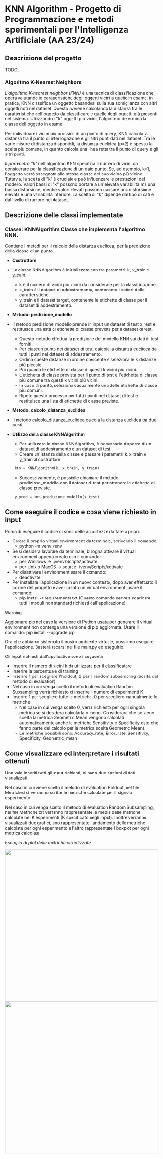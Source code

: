 # KNN Algorithm - Progetto di Programmazione e metodi sperimentali per l'Intelligenza Artificiale (AA 23/24)

## Descrizione del progetto
TODO...

###  Algoritmo K-Nearest Neighbors 
*L'algoritmo K-nearest neighbor (KNN)* è una tecnica di classificazione che opera valutando le caratteristiche degli oggetti vicini a quello in esame. In pratica, KNN classifica un oggetto basandosi sulla sua somiglianza con altri oggetti noti nel dataset. Questo avviene calcolando la distanza tra le caratteristiche dell'oggetto da classificare e quelle degli oggetti già presenti nel sistema. Utilizzando i "k" oggetti più vicini, l'algoritmo determina la classe dell'oggetto in esame.

Per individuare i vicini più prossimi di un punto di query, KNN calcola la distanza tra il punto di interrogazione e gli altri punti dati nel dataset. Tra le varie misure di distanza disponibili, la distanza euclidea (p=2) è spesso la scelta più comune, in quanto calcola una linea retta tra il punto di query e gli altri punti.

*Il parametro "k"* nell'algoritmo KNN specifica il numero di vicini da considerare per la classificazione di un dato punto. Se, ad esempio, k=1, l'oggetto verrà assegnato alla stessa classe del suo vicino più vicino. Tuttavia, la scelta di "k" è cruciale e può influenzare le prestazioni del modello. Valori bassi di "k" possono portare a un'elevata variabilità ma una bassa distorsione, mentre valori elevati possono causare una distorsione elevata e una variabilità inferiore. La scelta di "k" dipende dal tipo di dati e dal livello di rumore nel dataset.

## Descrizione delle classi implementate
### **Classe: KNNAlgorithm**  Classe che implementa l'algoritmo KNN. 

Contiene i metodi per il calcolo della distanza euclidea, per la predizione della classe di un punto.

- __Costruttore__

- La classe KNNAlgorithm è inizializzata con tre parametri: k, x_train e y_train.
   - k è il numero di vicini più vicini da considerare per la classificazione.
   - x_train è il dataset di addestramento, contenente i vettori delle caratteristiche.
   - y_train è il dataset target, contenente le etichette di classe per il dataset di addestramento.


- __Metodo: predizione_modello__
- Il metodo predizione_modello prende in input un dataset di test x_test e restituisce una lista di etichette di classe previste per il dataset di test.
  - Questo metodo effettua la predizione del modello KNN sui dati di test forniti. 
  - Per ciascun punto nel dataset di test, calcola la distanza euclidea da tutti i punti nel dataset di addestramento.
  - Ordina queste distanze in ordine crescente e seleziona le k distanze più piccole.
  - Poi guarda le etichette di classe di questi k vicini più vicini.
  - L'etichetta di classe prevista per il punto di test è l'etichetta di classe più comune tra questi k vicini più vicini.
  - In caso di parità, seleziona casualmente una delle etichette di classe più comuni.
  - Ripete questo processo per tutti i punti nel dataset di test e restituisce una lista di etichette di classe previste.


- __Metodo: calcolo_distanza_euclidea__
- Il metodo calcolo_distanza_euclidea calcola la distanza euclidea tra due punti.


- __Utilizzo della classe KNNAlgorithm__
  - Per utilizzare la classe KNNAlgorithm, è necessario disporre di un dataset di addestramento e un dataset di test.
  - Creare un'istanza della classe e passare i parametri k, x_train e y_train al costruttore.
   ```python
    knn = KNNAlgorithm(k, x_train, y_train)
    ```
  -  Successivamente, è possibile chiamare il metodo predizione_modello con il dataset di test per ottenere le etichette di classe previste.
   ```python
    y_pred = knn.predizione_modello(x_test)
    ```


## Come eseguire il codice e cosa viene richiesto in input
Prima di eseguire il codice ci sono delle accortezze da fare a priori.
- Creare il proprio virtual environment da terminale, scrivendo il comando:
  - python -m venv venv
- Se si desidera lavorare da terminale, bisogna attivare il virtual environment appena creato con il comando:
	- per Windows -> .\venv\Scripts\activate 
	- per Unix o MacOS -> source ./venv/Scripts/activate 
- Per disattivare l’environment usare il comando:
	- deactivate
- Per installare l’applicazione in un nuovo contesto, dopo aver effettuato il colone del progetto e aver creato un virtual environment, usare il comando:
	- pip install -r requirements.txt
   (Questo comando serve a scaricare tutti i moduli non standard richiesti dall'applicazione)

> [!WARNING]
Aggiornare pip nel caso la versione di Python usata per generare il virtual environment non contenga una versione di pip aggiornata.
Usare il comando: pip install --upgrade pip


Ora che abbiamo sistemato il nostro ambiente virtuale, possiamo eseguire l'applicazione.
Basterà recarsi nel file main.py ed eseguirlo.

Gli input richiesti dall'applicativo sono i seguenti:
- Inserire il numero di vicini k da utilizzare per il classificatore
- Inserire la percentuale di training
- Inserire 1 per scegliere l'holdout, 2 per il random subsampling (scelta del metodo di evaluation)
- Nel caso in cui venga scelto il metodo di evaluation Random Subsampling verrà richiesto di inserire il numero di esperimenti K
- Inserire 1 per scegliere tutte le metriche, 0 per scegliere manualmente le metriche
	- Nel caso in cui venga scelto 0, verrà richiesto per ogni singola metrica se si desidera calcolarla o meno. Considerare che se viene scelta la metrica Geometric Mean vengono calcolati automaticamente anche le metriche Sensitivity e Specificity dato che fanno parte del calcolo per la metrica scelta Geometric Mean).
   	- Le metriche possibili sono: Accuracy_rate, Error_rate, Sensitivity, Specificity, Geometric_mean


## Come visualizzare ed interpretare i risultati ottenuti
Una vola inseriti tutti gli input richiesti, ci sono due opzioni di dati visualizzati.

Nel caso in cui viene scelto il metodo di evaluation Holdout, nel file Metriche.txt verranno scritte le metriche calcolate per il signolo esperimento

Nel caso in cui venga scelto il metodo di evaluation Random Subsampling, nel file Metriche.txt verranno rappresentate le medie delle metriche calcolate nei K esperimenti (K specificato negli input).
Inoltre verranno visualizzati due grafici, uno rappresentate l'andamento delle metriche calcolate per ogni esperimento e l'altro rappresentate i boxplot per ogni metrica calcolata.

_Esempio di plot delle metriche visualizzate._
<p float="left">
  <img src="https://github.com/Ignazio-Emanuele-Picciche/ProgettoProgrammazioneAA23-24/assets/82161529/e7c766c2-1239-4f0c-94de-36322a8146ae" width="500" />
  <img src="https://github.com/Ignazio-Emanuele-Picciche/ProgettoProgrammazioneAA23-24/assets/82161529/e9cdad10-6c63-4794-9ddf-d577ff557070" width="500" />
</p>




